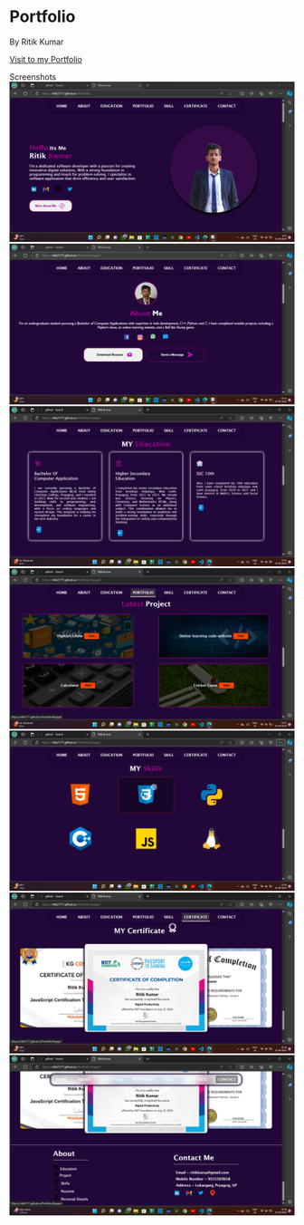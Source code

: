 # Portfolio
By Ritik Kumar

[Visit to my Portfolio](https://ritik2177.github.io/Portfolio/)

Screenshots
![](./image/1.png)
![](./image/2.png)
![](./image/3.png)
![](./image/4.png)
![](./image/5.png)
![](./image/6.png)
![](./image/7.png)
